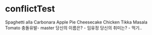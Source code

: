# conflictTest

<!-- 
TODO : 다음의 설명을 잘 따라와주세요!
1. clone 받은 후, 해당 폴더에 진입 시, `{{폴더명}} git : (main)` 가 붙어있나요? 
    -> N -> 1 - (1)로 이동
    -> Y -> 2로 이동

    1-(1). 현재 레포지토리 루트 폴더인지 확인해주세요!
2. git branch를 생성해주세요! ("git branch {{생성할 브랜치명}}") => 절대 never ever main 브랜치에서 파일을 변경하지 마세요!!
3. 리드미를 자유롭게 바꿔주세요. 단, 주석은 제발 plz 유지해주세요!
4. add, commit, push 후 브라우저를 통해 저희의 repository로 이동하여 PR 작성 후, merge해주세요.
선착순 1명만 컨플릭트가 나지 않고,,, 온전히 글을 올릴 수 있을 것입니다..
 -->

Spaghetti alla Carbonara
Apple Pie
Cheesecake
Chicken Tikka Masala
Tomato
충돌유발- master
당신의 이름은? -  임유정 <!-- 이곳에 다른 사람의 이름을 지우고 작성해주세요 -->
당신의 취미는? -  먹기.. <!-- 이곳에 다른 정보 지우고 작성해주세요 -->
